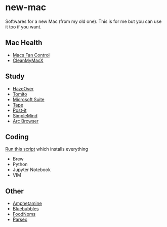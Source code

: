 # new-mac
Softwares for a new Mac (from my old one). This is for me but you can use it too if you want.

## Mac Health
* [Macs Fan Control](https://crystalidea.com/macs-fan-control)
* [CleanMyMacX](https://cleanmymac.com)

## Study
* [HazeOver](https://apps.apple.com/us/app/hazeover-distraction-dimmer/id430798174?mt=12)
* [Tomito](https://apps.apple.com/us/app/tomito/id1526042938?mt=12)
* [Microsoft Suite](https://apps.apple.com/us/app-bundle/microsoft-365/id1450038993?mt=12)
* [Tape](https://aeriform.itch.io/tape)
* [Post-it](https://apps.apple.com/us/app/post-it/id1475777828?mt=12)
* [SimpleMind](https://apps.apple.com/us/app/simplemind-mind-mapping/id439654198?mt=12)
* [Arc Browser](http://arc.net)

## Coding
[Run this script](./setup.sh) which installs everything
* Brew
* Python
* Jupyter Notebook
* VIM

## Other
* [Amphetamine](https://apps.apple.com/us/app/amphetamine/id937984704?mt=12)
* [Bluebubbles](http://bluebubbles.app)
* [FoodNoms](https://apps.apple.com/us/app/foodnoms-nutrition-tracker/id1479461686)
* [Parsec](parsec.app)
